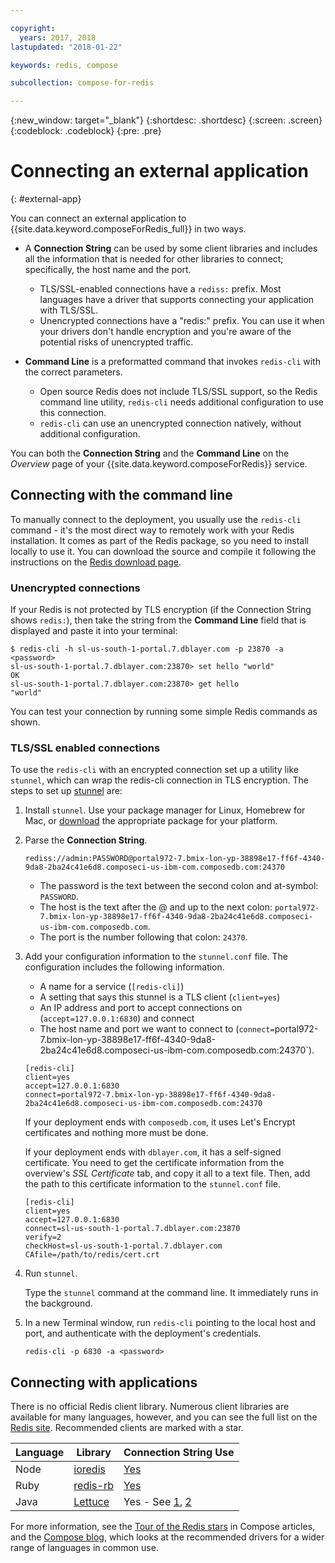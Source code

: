 ```yaml
---

copyright:
  years: 2017, 2018
lastupdated: "2018-01-22"

keywords: redis, compose

subcollection: compose-for-redis

---
```


{:new_window: target="_blank"}
{:shortdesc: .shortdesc}
{:screen: .screen}
{:codeblock: .codeblock}
{:pre: .pre}

# Connecting an external application
{: #external-app}

You can connect an external application to {{site.data.keyword.composeForRedis_full}} in two ways.

- A **Connection String** can be used by some client libraries and includes all the information that is needed for other libraries to connect; specifically, the host name and the port.
  - TLS/SSL-enabled connections have a `rediss:` prefix. Most languages have a driver that supports connecting your application with TLS/SSL. 
  - Unencrypted connections have a "redis:" prefix. You can use it when your drivers don't handle encryption and you're aware of the potential risks of unencrypted traffic. 

- **Command Line** is a preformatted command that invokes `redis-cli` with the correct parameters.
  - Open source Redis does not include TLS/SSL support, so the Redis command line utility, `redis-cli` needs additional configuration to use this connection.
  - `redis-cli` can use an unencrypted connection natively, without additional configuration.

You can both the **Connection String** and the **Command Line** on the *Overview* page of your {{site.data.keyword.composeForRedis}} service.


## Connecting with the command line

To manually connect to the deployment, you usually use the `redis-cli` command - it's the most direct way to remotely work with your Redis installation. It comes as part of the Redis package, so you need to install locally to use it. You can download the source and compile it following the instructions on the [Redis download page](http://redis.io/download).

### Unencrypted connections

If your Redis is not protected by TLS encryption (if the Connection String shows `redis:`), then take the string from the **Command Line** field that is displayed and paste it into your terminal:
```shell
$ redis-cli -h sl-us-south-1-portal.7.dblayer.com -p 23870 -a <password>
sl-us-south-1-portal.7.dblayer.com:23870> set hello "world"
OK
sl-us-south-1-portal.7.dblayer.com:23870> get hello
"world" 
```
You can test your connection by running some simple Redis commands as shown.

### TLS/SSL enabled connections

To use the `redis-cli` with an encrypted connection set up a utility like `stunnel`, which can wrap the redis-cli connection in TLS encryption. The steps to set up [stunnel](https://www.stunnel.org/index.html) are:

1. Install `stunnel`. Use your package manager for Linux, Homebrew for Mac, or [download](https://www.stunnel.org/downloads.html) the appropriate package for your platform.

2. Parse the **Connection String**.
   
    ```text
    rediss://admin:PASSWORD@portal972-7.bmix-lon-yp-38898e17-ff6f-4340-9da8-2ba24c41e6d8.composeci-us-ibm-com.composedb.com:24370
    ```

    - The password is the text between the second colon and at-symbol: `PASSWORD`.
    - The host is the text after the @ and up to the next colon: `portal972-7.bmix-lon-yp-38898e17-ff6f-4340-9da8-2ba24c41e6d8.composeci-us-ibm-com.composedb.com`.
    - The port is the number following that colon: `24370`.

3. Add your configuration information to the `stunnel.conf` file. The configuration includes the following information.
    - A name for a service (`[redis-cli]`)
    - A setting that says this stunnel is a TLS client (`client=yes`)
    - An IP address and port to accept connections on (`accept=127.0.0.1:6830`) and connect
    - The host name and port we want to connect to (`connect=`portal972-7.bmix-lon-yp-38898e17-ff6f-4340-9da8-2ba24c41e6d8.composeci-us-ibm-com.composedb.com:24370`).

    ```text
    [redis-cli]
    client=yes  
    accept=127.0.0.1:6830  
    connect=portal972-7.bmix-lon-yp-38898e17-ff6f-4340-9da8-2ba24c41e6d8.composeci-us-ibm-com.composedb.com:24370
    ```

    If your deployment ends with `composedb.com`, it uses Let's Encrypt certificates and nothing more must be done.
    
    If your deployment ends with `dblayer.com`, it has a self-signed certificate. You need to get the certificate information from the overview's *SSL Certificate* tab, and copy it all to a text file. Then, add the path to this certificate information to the `stunnel.conf` file.
    
    ```text
    [redis-cli]
    client=yes  
    accept=127.0.0.1:6830  
    connect=sl-us-south-1-portal.7.dblayer.com:23870
    verify=2  
    checkHost=sl-us-south-1-portal.7.dblayer.com 
    CAfile=/path/to/redis/cert.crt
    ```

3. Run `stunnel`.

    Type the `stunnel` command at the command line. It immediately runs in the background.
    
4. In a new Terminal window, run `redis-cli` pointing to the local host and port, and authenticate with the deployment's credentials.

    ```shell
    redis-cli -p 6830 -a <password>
    ```

## Connecting with applications

There is no official Redis client library. Numerous client libraries are available for many languages, however, and you can see the full list on the [Redis site](http://redis.io/clients). Recommended clients are marked with a star.

Language|Library|Connection String Use
----------|----------|-----------
Node|[ioredis](https://github.com/luin/ioredis)|[Yes](https://github.com/luin/ioredis#connect-to-redis)
Ruby|[redis-rb](https://github.com/redis/redis-rb)|[Yes](http://www.rubydoc.info/github/redis/redis-rb/master/Redis%3Ainitialize)
Java|[Lettuce](https://github.com/mp911de/lettuce)|Yes - See [1](https://github.com/mp911de/lettuce/wiki/Redis-URI-and-connection-details), [2](https://lettuce.io/core/release/api/io/lettuce/core/RedisClient.html)

For more information, see the [Tour of the Redis stars](https://www.compose.com/articles/a-tour-of-the-redis-stars-2) in Compose articles, and the [Compose blog](https://www.compose.com/articles), which looks at the recommended drivers for a wider range of languages in common use.
